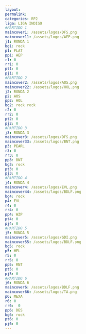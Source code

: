 ```yaml
---
layout: 
permalink: 
categories: RP2
liga: LIGA INDIGO
#PARTIDO 1
maincover1: /assets/logos/DFS.png
maincover11: /assets/logos/AEP.png
j1: RONDA 1
bg1: rock
p1: PLAT
pp1: AEP
r1: 0
rr1: 0
pt1: 0
pj1: 0
#PARTIDO 2
maincover2: /assets/logos/AOS.png
maincover22: /assets/logos/HOL.png
j2: RONDA 2
p2: AOS
pp2: HOL
bg2: rock rock
r2: 0
rr2: 0
pt2: 0
pj2: 0
#PARTIDO 3
j3: RONDA 3
maincover3: /assets/logos/DFS.png
maincover33: /assets/logos/BNT.png
p3: PEARL
r3: 0
rr3: 0
pp3: BNT
bg3: rock
pt3: 0
pj3: 0
#PARTIDO 4
j4: RONDA 4
maincover4: /assets/logos/EVL.png
maincover44: /assets/logos/BDLF.png
bg4: rock 
p4: EVL
r4: 0
rr4: 0
pp4: WZP
pt4: 0
pj4: 0
#PARTIDO 5
j5: RONDA 5
maincover5: /assets/logos/GDI.png
maincover55: /assets/logos/BDLF.png
bg5: rock 
p5: HEL
r5: 0
rr5: 0
pp5: RNT
pt5: 0
pj5: 0
#PARTIDO 6
j6: RONDA 6
maincover6: /assets/logos/BDLF.png
maincover66: /assets/logos/TA.png
p6: MEXA
r6: 0
rr6:  0
pp6: DES
bg6: rock
pt6: 0
pj6: 0
---
```

